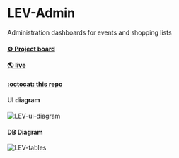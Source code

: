 # LEV-Admin
Administration dashboards for events and shopping lists

#### [:gear: Project board](https://github.com/ronerlih/LEV-Admin/projects/1?fullscreen=true)

#### [🌎  live](https://ronerlih.github.io/LEV-Admin/)

#### [:octocat: this repo](https://github.com/ronerlih)

#### UI diagram
![LEV-ui-diagram](https://user-images.githubusercontent.com/7093389/123869438-fcd45a00-d8fe-11eb-8410-64970a339a03.png)

#### DB Diagram
![LEV-tables](https://user-images.githubusercontent.com/7093389/123835982-31342000-d8d7-11eb-919f-92cbdf5fb7e9.png)
